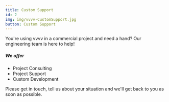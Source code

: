 ```yaml
---
title: Custom Support
id: 2
img: img/vvvv-CustomSupport.jpg
button: Custom Support
---
```

<p class="font-weight-bold">You're using vvvv in a commercial project and need a hand? Our engineering team is here to help!</p>

<h5 class="text-light">We offer</h5>

- Project Consulting
- Project Support
- Custom Development

Please get in touch, tell us about your situation and we'll get back to you as soon as possible.